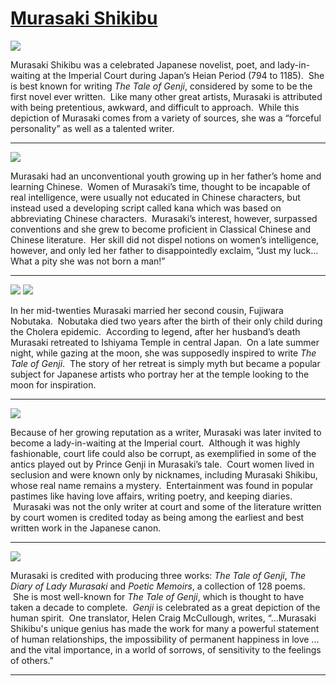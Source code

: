 # [Murasaki Shikibu](http://artstories.artsmia.org/#/stories/798)

![](http://cdn.dx.artsmia.org/thumbs/tn_mia_5010986.jpg)

Murasaki Shikibu was a celebrated Japanese novelist, poet, and lady-in-waiting at the Imperial Court during Japan’s Heian Period (794 to 1185).  She is best known for writing *The Tale of Genji*, considered by some to be the first novel ever written.  Like many other great artists, Murasaki is attributed with being pretentious, awkward, and difficult to approach.  While this depiction of Murasaki comes from a variety of sources, she was a “forceful personality” as well as a talented writer.

---

![](http://cdn.dx.artsmia.org/thumbs/tn_2014_TDX_MIAArtStories_174.jpg)

Murasaki had an unconventional youth growing up in her father’s home and learning Chinese.  Women of Murasaki’s time, thought to be incapable of real intelligence, were usually not educated in Chinese characters, but instead used a developing script called kana which was based on abbreviating Chinese characters.  Murasaki’s interest, however, surpassed conventions and she grew to become proficient in Classical Chinese and Chinese literature.  Her skill did not dispel notions on women’s intelligence, however, and only led her father to disappointedly exclaim, “Just my luck… What a pity she was not born a man!”

---

![](http://cdn.dx.artsmia.org/thumbs/tn_2014_TDX_MIAArtStories_162.jpg)
![](http://cdn.dx.artsmia.org/thumbs/tn_mia_41518a.jpg)

In her mid-twenties Murasaki married her second cousin, Fujiwara Nobutaka.  Nobutaka died two years after the birth of their only child during the Cholera epidemic.  According to legend, after her husband’s death Murasaki retreated to Ishiyama Temple in central Japan.  On a late summer night, while gazing at the moon, she was supposedly inspired to write *The Tale of Genji*.  The story of her retreat is simply myth but became a popular subject for Japanese artists who portray her at the temple looking to the moon for inspiration.

---

![](http://cdn.dx.artsmia.org/thumbs/tn_2014_TDX_MIAArtStories_157.jpg)

Because of her growing reputation as a writer, Murasaki was later invited to become a lady-in-waiting at the Imperial court.  Although it was highly fashionable, court life could also be corrupt, as exemplified in some of the antics played out by Prince Genji in Murasaki’s tale.  Court women lived in seclusion and were known only by nicknames, including Murasaki Shikibu, whose real name remains a mystery.  Entertainment was found in popular pastimes like having love affairs, writing poetry, and keeping diaries.  Murasaki was not the only writer at court and some of the literature written by court women is credited today as being among the earliest and best written work in the Japanese canon.

---

![](http://cdn.dx.artsmia.org/thumbs/tn_genji-stacked2.jpg)

Murasaki is credited with producing three works: *The Tale of Genji*, *The Diary of Lady Murasaki* and *Poetic Memoirs*, a collection of 128 poems.  She is most well-known for *The Tale of Genji*, which is thought to have taken a decade to complete.  *Genji* is celebrated as a great depiction of the human spirit.  One translator, Helen Craig McCullough, writes, “…Murasaki Shikibu's unique genius has made the work for many a powerful statement of human relationships, the impossibility of permanent happiness in love ... and the vital importance, in a world of sorrows, of sensitivity to the feelings of others." 

---
